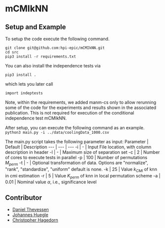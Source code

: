 # mCMIkNN

## Setup and Example

To setup the code execute the following command.
```
git clone git@github.com:hpi-epic/mCMIkNN.git
cd src
pip3 install -r requirements.txt
```
You can also install the independence tests via
```
pip3 install .
```
which lets you later call
```
import indeptests
```

Note, within the requirements, we added manm-cs only to allow rerunning some of the code for the experiments and results shown in the associated publication. This is not required for execution of the conditional independence test mCMIkNN.

After setup, you can execute the following command as an example.
`python3 main.py -i ../data/coolingData_1000.csv`

The main.py script takes the following parameter as input:
Parameter | Default | Description
--- | --- | ---
-i | - | Input File location, with column description in header
-l | - | Maximum size of separation set
-c | 2 | Number of cores to execute tests in parallel
-p | 100 | Number of permutations $M_{perm}$
-t | - | Optional transformation of data. Options are "normalize", "rank", "standardize", "uniform" default is none.
-k | 25 | Value $k_{CMI}$ of knn in cmi estimation
-r | 5 | Value $K_{perm}$ of knn in local permutation scheme
-a | 0.01 | Nominal value $\alpha$, i.e., significance level

## Contributor
* [Daniel Thevessen](https://github.com/danthe96)
* [Johannes Huegle](https://github.com/JohannesHuegle)
* [Christopher Hagedorn](https://github.com/ChristopherSchmidt89)
